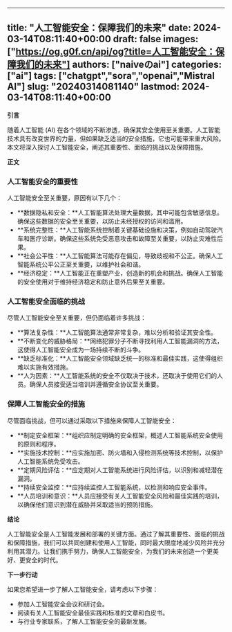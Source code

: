 
---
title: "人工智能安全：保障我们的未来"
date: 2024-03-14T08:11:40+00:00
draft: false
images: ["https://og.g0f.cn/api/og?title=人工智能安全：保障我们的未来"]
authors: ["naiveのai"]
categories: ["ai"]
tags: ["chatgpt","sora","openai","Mistral AI"]
slug: "20240314081140"
lastmod: 2024-03-14T08:11:40+00:00
---
**引言**

随着人工智能 (AI) 在各个领域的不断渗透，确保其安全使用至关重要。人工智能技术具有改变世界的力量，但如果缺乏适当的安全措施，它也可能带来重大风险。本文将深入探讨人工智能安全，阐述其重要性、面临的挑战以及保障措施。

**正文**

### 人工智能安全的重要性

人工智能安全至关重要，原因有以下几个：

- **数据隐私和安全：**人工智能算法处理大量数据，其中可能包含敏感信息。确保这些数据的安全至关重要，以防止未经授权的访问和滥用。
- **系统完整性：**人工智能系统控制着关键基础设施和决策，例如自动驾驶汽车和医疗诊断。确保这些系统免受恶意攻击和故障至关重要，以防止灾难性后果。
- **社会公平性：**人工智能算法可能存在偏见，导致歧视和不公正。确保人工智能系统公平公正至关重要，以维护社会和谐。
- **经济稳定：**人工智能正在重塑产业，创造新的机会和挑战。确保人工智能的安全使用对于维持经济稳定和防止意外后果至关重要。

### 人工智能安全面临的挑战

尽管人工智能安全至关重要，但仍面临着许多挑战：

- **算法复杂性：**人工智能算法通常非常复杂，难以分析和验证其安全性。
- **不断变化的威胁格局：**网络犯罪分子不断寻找利用人工智能漏洞的方法，这使得人工智能安全成为一场持续不断的斗争。
- **缺乏标准化：**人工智能安全领域缺乏统一的标准和最佳实践，这使得组织难以实施有效措施。
- **人为因素：**人工智能系统的安全不仅取决于技术，还取决于使用它们的人员。确保人员接受适当培训并遵循安全协议至关重要。

### 保障人工智能安全的措施

尽管面临挑战，但可以通过采取以下措施来保障人工智能安全：

- **制定安全框架：**组织应制定明确的安全框架，概述人工智能系统安全使用的原则和程序。
- **实施技术控制：**应实施加密、防火墙和入侵检测系统等技术控制，以保护人工智能系统免受攻击。
- **定期风险评估：**应定期对人工智能系统进行风险评估，以识别和减轻潜在漏洞。
- **持续安全监控：**应持续监控人工智能系统，以检测和响应安全事件。
- **人员培训和意识：**人员应接受有关人工智能安全风险和最佳实践的培训，以确保他们意识到潜在威胁并采取适当的预防措施。

**结论**

人工智能安全是人工智能发展和部署的关键方面。通过了解其重要性、面临的挑战和保障措施，我们可以共同创建和使用人工智能，同时最大限度地减少风险并充分利用其潜力。让我们携手努力，确保人工智能安全，为我们的未来创造一个更美好、更安全的时代。

**下一步行动**

如果您希望进一步了解人工智能安全，请考虑以下步骤：

- 参加人工智能安全会议和研讨会。
- 阅读有关人工智能安全最佳实践和标准的文章和白皮书。
- 与行业专家联系，了解人工智能安全的最新发展。